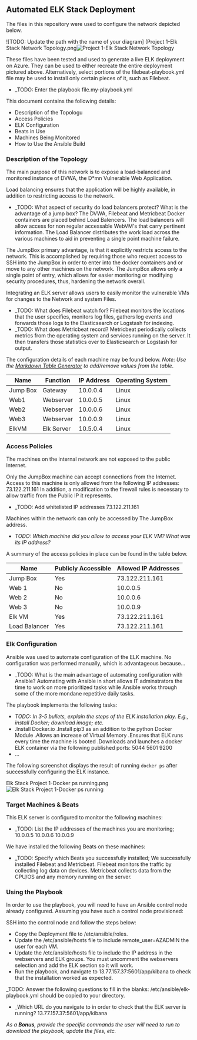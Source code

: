 ## Automated ELK Stack Deployment

The files in this repository were used to configure the network depicted below.

![TODO: Update the path with the name of your diagram] (Project 1-Elk Stack Network Topology.png![Project 1-Elk Stack Network Topology](https://user-images.githubusercontent.com/78981096/127951920-dc336284-8107-4feb-a5b3-ebb758d3a662.png)

These files have been tested and used to generate a live ELK deployment on Azure. They can be used to either recreate the entire deployment pictured above. Alternatively, select portions of the filebeat-playbook.yml file may be used to install only certain pieces of it, such as Filebeat.

  - _TODO: Enter the playbook file.my-playbook.yml

This document contains the following details:
- Description of the Topologu
- Access Policies
- ELK Configuration
- Beats in Use
- Machines Being Monitored
- How to Use the Ansible Build


### Description of the Topology

The main purpose of this network is to expose a load-balanced and monitored instance of DVWA, the D*mn Vulnerable Web Application.

Load balancing ensures that the application will be highly available, in addition to restricting access to the network.
- _TODO: What aspect of security do load balancers protect? What is the advantage of a jump box?  The DVWA, Filebeat and Metricbeat Docker containers are placed behind Load Balencers. The load balancers will allow access for non regular accessable WebVM's that carry pertinent information. The Load Balancer distributes the work load across the various machines to aid in preventing a single point machine failure.

The JumpBox primary advantage, is that it explicitly restricts access to the network.  This is accomplished by requiring those who request access to SSH into the JumpBox in order to enter into the docker containers and or move to any other machines on the network.  The JumpBox allows only a single point of entry, which allows for easier monitoring or modifying security procedures, thus, hardening the network overall. 

Integrating an ELK server allows users to easily monitor the vulnerable VMs for changes to the Network and system Files.
- _TODO: What does Filebeat watch for? Filebeat monitors the locations that the user  specifies, monitors log files, gathers log events and forwards those logs to the Elasticsearch or Logstash for indexing. 
- _TODO: What does Metricbeat record? Metricbeat periodically collects metrics from the operating system and services running on the server.  It then transfers those statistics over to  Elasticsearch or Logstash for output. 

The configuration details of each machine may be found below.
_Note: Use the [Markdown Table Generator](http://www.tablesgenerator.com/markdown_tables) to add/remove values from the table_.

| Name     | Function  | IP Address | Operating System |
|----------|-----------|------------|------------------|
| Jump Box | Gateway   | 10.0.0.4   | Linux            |
| Web1     | Webserver | 10.0.0.5   | Linux            |
| Web2     | Webserver | 10.0.0.6   | Linux            |
| Web3     | Webserver | 10.0.0.9   | Linux            |
| ElkVM    | Elk Server| 10.5.0.4   | Linux            |
  
### Access Policies

The machines on the internal network are not exposed to the public Internet. 

Only the JumpBox machine can accept connections from the Internet. Access to this machine is only allowed from the following IP addresses: 73.122.211.161
In addition, a modification to the firewall rules is necessary to allow traffic from the Public IP it represents. 
- _TODO: Add whitelisted IP addresses 73.122.211.161

Machines within the network can only be accessed by The JumpBox address.
- _TODO: Which machine did you allow to access your ELK VM? What was its IP address?_

A summary of the access policies in place can be found in the table below.

| Name         | Publicly Accessible | Allowed IP Addresses |
|--------------|---------------------|----------------------|
| Jump Box     | Yes                 | 73.122.211.161       |
| Web 1        | No                  |    10.0.0.5          |
| Web 2        | No                  |    10.0.0.6          |
| Web 3        | No                  |    10.0.0.9          |
| Elk VM       | Yes                 | 73.122.211.161       |
| Load Balancer| Yes                 | 73.122.211.161       |

### Elk Configuration

Ansible was used to automate configuration of the ELK machine. No configuration was performed manually, which is advantageous because...
- _TODO: What is the main advantage of automating configuration with Ansible? Automating with Ansible in short allows IT adminstrators the time to work on more prioritized tasks while Ansible works through some of the more mondane repetitive daily tasks.  

The playbook implements the following tasks:
- _TODO: In 3-5 bullets, explain the steps of the ELK installation play. E.g., install Docker; download image; etc._
- .Install Docker.io .Install pip3 as an addition to the python Docker Module .Allows an increase of Virtual Memory .Ensures that ELK runs every time the machine is booted .Downloads and launches a docker ELK container via the following published ports: 5044 5601 9200
- ...

The following screenshot displays the result of running `docker ps` after successfully configuring the ELK instance.

Elk Stack Project 1-Docker ps running.png![Elk Stack Project 1-Docker ps running](https://user-images.githubusercontent.com/78981096/127952384-68dcac32-e91b-445d-a31a-a7caf61c1459.png)


### Target Machines & Beats
This ELK server is configured to monitor the following machines:
- _TODO: List the IP addresses of the machines you are monitoring; 10.0.0.5  10.0.0.6  10.0.0.9

We have installed the following Beats on these machines:
- _TODO: Specify which Beats you successfully installed; We successfully installed Filebeat and Metricbeat.
Filebeat monitors the traffic by collecting log data on devices.
Metricbeat collects data from the CPU/OS and any memory running on the server. 

### Using the Playbook
In order to use the playbook, you will need to have an Ansible control node already configured. Assuming you have such a control node provisioned: 

SSH into the control node and follow the steps below:
- Copy the Deployment file to /etc/ansible/roles.
- Update the /etc/ansible/hosts file to include remote_user=AZADMIN the user for each VM.
- Update the /etc/ansible/hosts file to include the IP address in the webservers and ELK groups.  You must uncomment the webservers selection and add the ELK section so it will work.
- Run the playbook, and navigate to 13.77.157.37:5601/app/kibana to check that the installation worked as expected.

_TODO: Answer the following questions to fill in the blanks: /etc/ansible/elk-playbook.yml should be copied to your directory.
- _Which URL do you navigate to in order to check that the ELK server is running? 13.77.157.37:5601/app/kibana

_As a **Bonus**, provide the specific commands the user will need to run to download the playbook, update the files, etc._
